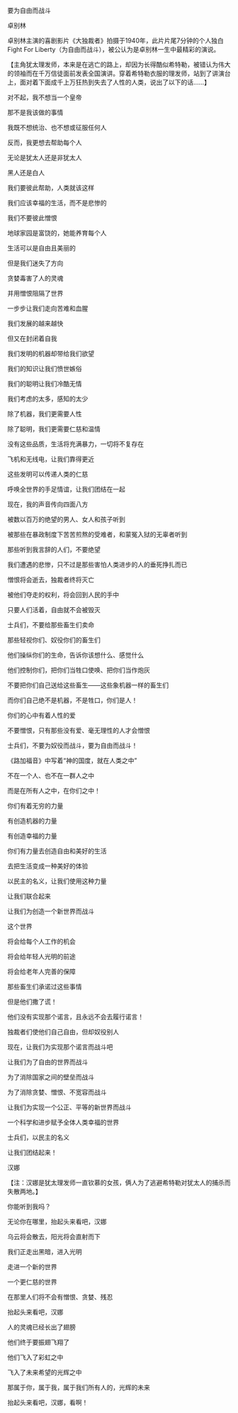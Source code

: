 要为自由而战斗

卓别林 

卓别林主演的喜剧影片《大独裁者》拍摄于1940年，此片片尾7分钟的个人独白 Fight For Liberty（为自由而战斗），被公认为是卓别林一生中最精彩的演说。　　

【主角犹太理发师，本来是在逃亡的路上，却因为长得酷似希特勒，被错认为伟大的领袖而在千万信徒面前发表全国演讲。穿着希特勒衣服的理发师，站到了讲演台上，面对着下面成千上万狂热到失去了人性的人类，说出了以下的话……】　　

对不起，我不想当一个皇帝　　

那不是我该做的事情　　

我既不想统治、也不想或征服任何人　　

反而，我更想去帮助每个人　　

无论是犹太人还是非犹太人　　

黑人还是白人　　

我们要彼此帮助，人类就该这样　　

我们应该幸福的生活，而不是悲惨的　　

我们不要彼此憎恨　　

地球家园是富饶的，她能养育每个人　　

生活可以是自由且美丽的　　

但是我们迷失了方向　　

贪婪毒害了人的灵魂　　

并用憎恨阻隔了世界　　

一步步让我们走向苦难和血腥　　

我们发展的越来越快　　

但又在封闭着自我　　

我们发明的机器却带给我们欲望　　

我们的知识让我们愤世嫉俗　　

我们的聪明让我们冷酷无情　　

我们考虑的太多，感知的太少　　

除了机器，我们更需要人性　　

除了聪明，我们更需要仁慈和温情　　

没有这些品质，生活将充满暴力，一切将不复存在　　

飞机和无线电，让我们靠得更近　　

这些发明可以传递人类的仁慈　　

呼唤全世界的手足情谊，让我们团结在一起　　

现在，我的声音传向四面八方　　

被数以百万的绝望的男人、女人和孩子听到　　

被那些在暴政制度下苦苦煎熬的受难者，和蒙冤入狱的无辜者听到　　

那些听到我言辞的人们，不要绝望　　

我们遭遇的悲惨，只不过是那些害怕人类进步的人的垂死挣扎而已　　

憎恨将会逝去，独裁者终将灭亡　　

被他们夺走的权利，将会回到人民的手中　　

只要人们活着，自由就不会被毁灭　　

士兵们，不要给那些畜生们卖命　　

那些轻视你们、奴役你们的畜生们　　

他们操纵你们的生命，告诉你该想什么、感觉什么　　

他们控制你们，把你们当牲口使唤、把你们当作炮灰　　

不要把你们自己送给这些畜生——这些象机器一样的畜生们　　

而你们自己绝不是机器，不是牲口，你们是人！　　

你们的心中有着人性的爱　　

不要憎恨，只有那些没有爱、毫无理性的人才会憎恨　　

士兵们，不要为奴役而战斗，要为自由而战斗！　　

《路加福音》中写着“神的国度，就在人类之中”　　

不在一个人、也不在一群人之中　　

而是在所有人之中，在你们之中！　　

你们有着无穷的力量　　

有创造机器的力量　　

有创造幸福的力量　　

你们有力量去创造自由和美好的生活　　

去把生活变成一种美好的体验　　

以民主的名义，让我们使用这种力量　　

让我们联合起来　　

让我们为创造一个新世界而战斗　　

这个世界　　

将会给每个人工作的机会　　

将会给年轻人光明的前途　　

将会给老年人完善的保障　　

那些畜生们承诺过这些事情　　

但是他们撒了谎！　　

他们没有实现那个诺言，且永远不会去履行诺言！　　

独裁者们使他们自己自由，但却奴役别人　　

现在，让我们为实现那个诺言而战斗吧　　

让我们为了自由的世界而战斗　　

为了消除国家之间的壁垒而战斗　　

为了消除贪婪、憎恨、不宽容而战斗　　

让我们为实现一个公正、平等的新世界而战斗　　

一个科学和进步赋予全体人类幸福的世界　　

士兵们，以民主的名义　　

让我们团结起来！　　

汉娜

【注：汉娜是犹太理发师一直钦慕的女孩，俩人为了逃避希特勒对犹太人的捕杀而失散两地。】　　

你能听到我吗？　　

无论你在哪里，抬起头来看吧，汉娜　　

乌云将会散去，阳光将会直射而下　　

我们正走出黑暗，进入光明　　

走进一个新的世界　　

一个更仁慈的世界　　

在那里人们将不会有憎恨、贪婪、残忍　　

抬起头来看吧，汉娜　　

人的灵魂已经长出了翅膀　　

他们终于要振翅飞翔了　　

他们飞入了彩虹之中　　

飞入了未来希望的光辉之中　　

那属于你，属于我，属于我们所有人的，光辉的未来　　

抬起头来看吧，汉娜，看啊！